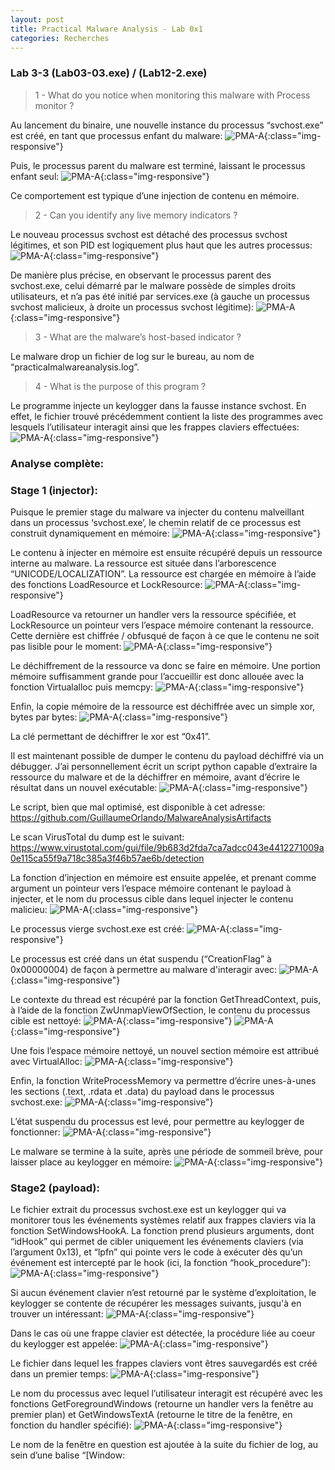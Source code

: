 ```yaml
---
layout: post
title: Practical Malware Analysis - Lab 0x1
categories: Recherches
---
```

### Lab 3-3 (Lab03-03.exe) / (Lab12-2.exe)
> 1 - What do you notice when monitoring this malware with Process monitor ?

Au lancement du binaire, une nouvelle instance du processus “svchost.exe” est créé, en tant que processus enfant du malware:
![PMA-A](/img/PMA/chap3/3/A.PNG){:class="img-responsive"}

Puis, le processus parent du malware est terminé, laissant le processus enfant seul:
![PMA-A](/img/PMA/chap3/3/B.PNG){:class="img-responsive"}

Ce comportement est typique d’une injection de contenu en mémoire.

>2 - Can you identify any live memory indicators ?

Le nouveau processus svchost est détaché des processus svchost légitimes, et son PID est logiquement plus haut que les autres processus:
![PMA-A](/img/PMA/chap3/3/C.PNG){:class="img-responsive"}

De manière plus précise, en observant le processus parent des svchost.exe, celui démarré par le malware possède de simples droits utilisateurs, et n’a pas été initié par services.exe (à gauche un processus svchost malicieux, à droite un processus svchost légitime):
![PMA-A](/img/PMA/chap3/3/D.PNG){:class="img-responsive"}

> 3 - What are the malware’s host-based indicator ?

Le malware drop un fichier de log sur le bureau, au nom de “practicalmalwareanalysis.log”.

> 4 - What is the purpose of this program ?

Le programme injecte un keylogger dans la fausse instance svchost. En effet, le fichier trouvé précédemment contient la liste des programmes avec lesquels l’utilisateur interagit ainsi que les frappes claviers effectuées:
![PMA-A](/img/PMA/chap3/3/E.PNG){:class="img-responsive"}

### Analyse complète:
### Stage 1 (injector):
Puisque le premier stage du malware va injecter du contenu malveillant dans un processus ‘svchost.exe’, le chemin relatif de ce processus est construit dynamiquement en mémoire:
![PMA-A](/img/PMA/chap3/3/F.PNG){:class="img-responsive"}

Le contenu à injecter en mémoire est ensuite récupéré depuis un ressource interne au malware. La ressource est située dans l’arborescence “UNICODE/LOCALIZATION”. La ressource est chargée en mémoire à l’aide des fonctions LoadResource et LockResource:
![PMA-A](/img/PMA/chap3/3/G.PNG){:class="img-responsive"}

LoadResource va retourner un handler vers la ressource spécifiée, et LockResource un pointeur vers l’espace mémoire contenant la ressource.
Cette dernière est chiffrée / obfusqué de façon à ce que le contenu ne soit pas lisible pour le moment:
![PMA-A](/img/PMA/chap3/3/H.PNG){:class="img-responsive"}

Le déchiffrement de la ressource va donc se faire en mémoire.
Une portion mémoire suffisamment grande pour l’accueillir est donc allouée avec la fonction Virtualalloc puis memcpy:
![PMA-A](/img/PMA/chap3/3/I.PNG){:class="img-responsive"}

Enfin, la copie mémoire de la ressource est déchiffrée avec un simple xor, bytes par bytes:
![PMA-A](/img/PMA/chap3/3/J.PNG){:class="img-responsive"}

La clé permettant de déchiffrer le xor est “0x41”.

Il est maintenant possible de dumper le contenu du payload déchiffré via un débugger. J’ai personnellement écrit un script python capable d’extraire la ressource du malware et de la déchiffrer en mémoire, avant d’écrire le résultat dans un nouvel exécutable:
![PMA-A](/img/PMA/chap3/3/K.PNG){:class="img-responsive"}

Le script, bien que mal optimisé, est disponible à cet adresse:
https://github.com/GuillaumeOrlando/MalwareAnalysisArtifacts

Le scan VirusTotal du dump est le suivant: https://www.virustotal.com/gui/file/9b683d2fda7ca7adcc043e4412271009a0e115ca55f9a718c385a3f46b57ae6b/detection

La fonction d’injection en mémoire est ensuite appelée, et prenant comme argument un pointeur vers l’espace mémoire contenant le payload à injecter, et le nom du processus cible dans lequel injecter le contenu malicieu:
![PMA-A](/img/PMA/chap3/3/L.PNG){:class="img-responsive"}

Le processus vierge svchost.exe est créé:
![PMA-A](/img/PMA/chap3/3/M.PNG){:class="img-responsive"}

Le processus est créé dans un état suspendu (“CreationFlag” à 0x00000004) de façon à permettre au malware d'interagir avec:
![PMA-A](/img/PMA/chap3/3/N.PNG){:class="img-responsive"}

Le contexte du thread est récupéré par la fonction GetThreadContext, puis, à l’aide de la fonction ZwUnmapViewOfSection, le contenu du processus cible est nettoyé:
![PMA-A](/img/PMA/chap3/3/S.PNG){:class="img-responsive"}
![PMA-A](/img/PMA/chap3/3/T.PNG){:class="img-responsive"}

Une fois l’espace mémoire nettoyé, un nouvel section mémoire est attribué avec VirtualAlloc:
![PMA-A](/img/PMA/chap3/3/U.PNG){:class="img-responsive"}

Enfin, la fonction WriteProcessMemory va permettre d’écrire unes-à-unes les sections (.text, .rdata et .data) du payload dans le processus svchost.exe:
![PMA-A](/img/PMA/chap3/3/V.PNG){:class="img-responsive"}

L’état suspendu du processus est levé, pour permettre au keylogger de fonctionner:
![PMA-A](/img/PMA/chap3/3/W.PNG){:class="img-responsive"}

Le malware se termine à la suite, après une période de sommeil brève, pour laisser place au keylogger en mémoire:
![PMA-A](/img/PMA/chap3/3/X.PNG){:class="img-responsive"}

### Stage2 (payload):
Le fichier extrait du processus svchost.exe est un keylogger qui va monitorer tous les événements systèmes relatif aux frappes claviers via la fonction SetWindowsHookA. La fonction prend plusieurs arguments, dont “idHook” qui permet de cibler uniquement les événements claviers (via l’argument 0x13), et “lpfn” qui pointe vers le code à exécuter dès qu’un événement est intercepté par le hook (ici, la fonction “hook_procedure”):
![PMA-A](/img/PMA/chap3/3/Y.PNG){:class="img-responsive"}

Si aucun événement clavier n’est retourné par le système d’exploitation, le keylogger se contente de récupérer les messages suivants, jusqu'à en trouver un intéressant:
![PMA-A](/img/PMA/chap3/3/Z.PNG){:class="img-responsive"}

Dans le cas où une frappe clavier est détectée, la procédure liée au coeur du keylogger est appelée:
![PMA-A](/img/PMA/chap3/3/ZA.PNG){:class="img-responsive"}

Le fichier dans lequel les frappes claviers vont êtres sauvegardés est créé dans un premier temps:
![PMA-A](/img/PMA/chap3/3/ZB.PNG){:class="img-responsive"}

Le nom du processus avec lequel l’utilisateur interagit est récupéré avec les fonctions GetForegroundWindows (retourne un handler vers la fenêtre au premier plan) et GetWindowsTextA (retourne le titre de la fenêtre, en fonction du handler spécifié):
![PMA-A](/img/PMA/chap3/3/ZC.PNG){:class="img-responsive"}

Le nom de la fenêtre en question est ajoutée à la suite du fichier de log, au sein d’une balise “[Window: <title>]”:
![PMA-A](/img/PMA/chap3/3/ZD.PNG){:class="img-responsive"}

Le résultat est le suivant:
![PMA-A](/img/PMA/chap3/3/ZE.PNG){:class="img-responsive"}

La touche clavier ayant déclenchée l'événement est, pour finir, écrite au sein du fichier de log. Si la touche est une simple touche alphabétique, celle-ci est ajoutée telle-quelle à la suite du fichier. Si la touche correspond à une action particulière (i.e: une barre d’espace, un “entrer”, un “shift”, etc …) ou à un chiffre, un switch de 19 valeurs est appliquée de façon à déterminer et formater l’entrée qui sera ajoutée au fichier de log:
![PMA-A](/img/PMA/chap3/3/ZF.PNG){:class="img-responsive"}

Par exemple, le code responsable d’ajouter la touche “shift” au fichier de log est le suivant:
![PMA-A](/img/PMA/chap3/3/ZG.PNG){:class="img-responsive"}

Le résultat est ensuite appliqué au fichier de log:
![PMA-A](/img/PMA/chap3/3/ZH.PNG){:class="img-responsive"}

Le keylogger boucle sur cette suite d’actions, à partir du moment ou une frappe clavier est détectée.
À noter que la malware ne possède pas de méthode de persistance, ni de technique l'exfiltration de données.

### Ressources:
* https://0x00sec.org/t/windows-keylogging-part-i/99
* https://www.endgame.com/blog/technical-blog/ten-process-injection-techniques-technical-survey-common-and-trending-process
